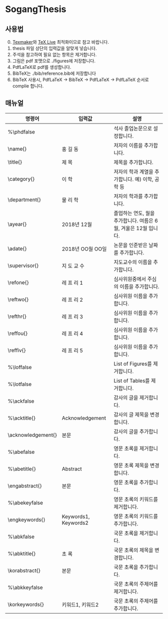 # SogangThesis

## 사용법

0. [Texmaker](http://www.xm1math.net/texmaker/)와 [TeX Live](https://www.tug.org/texlive/) 최적화이므로 참고 바랍니다.
1. thesis 파일 상단의 입력값을 알맞게 넣습니다.
2. 주석을 참고하여 필요 없는 항목은 제거합니다.
3. 그림은 pdf 포맷으로 ./figures에 저장합니다.
4. PdfLaTeX로 pdf를 생성합니다.
5. BibTeX는 ./bib/reference.bib에 저장합니다
6. BibTeX 사용시, PdfLaTeX -> BibTeX -> PdfLaTeX -> PdfLaTeX 순서로 complie 합니다.

## 매뉴얼

명령어 | 입력값 | 설명
-|-|-
%\phdfalse | | 석사 졸업논문으로 설정합니다.
\name{} | 홍 길 동 | 저자의 이름을 추가합니다.
\title{} | 제 목 | 제목을 추가합니다.
\category{} | 이 학 | 저자의 학과 계열을 추가합니다. 예) 이학, 공학 등
\department{} | 물 리 학 | 저자의 학과를 추가합니다.
\ayear{} | 2018년 12월 | 졸업하는 연도, 월을 추가합니다. 여름은 6월, 겨울은 12월 입니다.
\adate{} | 2018년 OO월 OO일 | 논문을 인준받은 날짜를 추가합니다.
\supervisor{} | 지 도 교 수 | 지도교수의 이름을 추가합니다.
\refone{} | 레 프 리 1 | 심사위원중에서 주심의 이름을 추가합니다.
\reftwo{} | 레 프 리 2 | 심사위원 이름을 추가합니다.
\refthr{} | 레 프 리 3 | 심사위원 이름을 추가합니다.
\reffou{} |	레 프 리 4 | 심사위원 이름을 추가합니다.
\reffiv{}	| 레 프 리 5 | 심사위원 이름을 추가합니다.
%\loffalse | | List of Figures를 제거합니다.
%\lotfalse | | List of Tables를 제거합니다.
%\ackfalse | | 감사의 글을 제거합니다.
%\acktitle{} | Acknowledgement | 감사의 글 제목을 변경합니다.
\acknowledgement{} | 본문 | 감사의 글을 추가합니다.
%\abefalse | | 영문 초록을 제거합니다.
%\abetitle{} | Abstract | 영문 초록 제목을 변경합니다.
\engabstract{} | 본문 | 영문 초록을 추가합니다.
%\abekeyfalse | | 영문 초록의 키워드를 제거합니다.
\engkeywords{} | Keywords1, Keywords2 | 영문 초록의 키워드를 추가합니다. 
%\abkfalse | | 국문 초록을 제거합니다.
%\abktitle{} | 초 록 | 국문 초록의 제목을 변경합니다.
\korabstract{} | 본문	| 국문 초록을 추가합니다.
%\abkkeyfalse | | 국문 초록의 주제어를 제거합니다.
\korkeywords{} | 키워드1, 키워드2 | 국문 초록의 주제어를 추가합니다.

